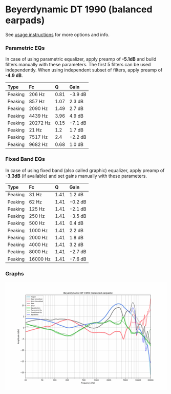 # Beyerdynamic DT 1990 (balanced earpads)
See [usage instructions](https://github.com/jaakkopasanen/AutoEq#usage) for more options and info.

### Parametric EQs
In case of using parametric equalizer, apply preamp of **-5.1dB** and build filters manually
with these parameters. The first 5 filters can be used independently.
When using independent subset of filters, apply preamp of **-4.9 dB**.

| Type    | Fc       |    Q | Gain    |
|:--------|:---------|:-----|:--------|
| Peaking | 206 Hz   | 0.81 | -3.9 dB |
| Peaking | 857 Hz   | 1.07 | 2.3 dB  |
| Peaking | 2090 Hz  | 1.49 | 2.7 dB  |
| Peaking | 4439 Hz  | 3.96 | 4.9 dB  |
| Peaking | 20272 Hz | 0.15 | -7.1 dB |
| Peaking | 21 Hz    | 1.2  | 1.7 dB  |
| Peaking | 7517 Hz  | 2.4  | -2.2 dB |
| Peaking | 9682 Hz  | 0.68 | 1.0 dB  |

### Fixed Band EQs
In case of using fixed band (also called graphic) equalizer, apply preamp of **-3.3dB**
(if available) and set gains manually with these parameters.

| Type    | Fc       |    Q | Gain    |
|:--------|:---------|:-----|:--------|
| Peaking | 31 Hz    | 1.41 | 1.2 dB  |
| Peaking | 62 Hz    | 1.41 | -0.2 dB |
| Peaking | 125 Hz   | 1.41 | -2.1 dB |
| Peaking | 250 Hz   | 1.41 | -3.5 dB |
| Peaking | 500 Hz   | 1.41 | 0.4 dB  |
| Peaking | 1000 Hz  | 1.41 | 2.2 dB  |
| Peaking | 2000 Hz  | 1.41 | 1.8 dB  |
| Peaking | 4000 Hz  | 1.41 | 3.2 dB  |
| Peaking | 8000 Hz  | 1.41 | -2.7 dB |
| Peaking | 16000 Hz | 1.41 | -7.6 dB |

### Graphs
![](./Beyerdynamic%20DT%201990%20(balanced%20earpads).png)
